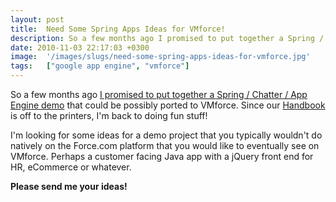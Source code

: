```yaml
---
layout: post
title:  Need Some Spring Apps Ideas for VMforce!
description: So a few months ago I promised to put together a Spring / Chatter / App Engine demo that could be possibly ported to VMforce. Since our Handbook  is off to the printers, Im back to doing fun stuff!  Im looking for some ideas for a demo project that you typically wouldnt do natively on the Force.com platform that you would like to eventually see on VMforce. Perhaps a customer facing Java app with a jQuery front end for HR, eCommerce or whatever. Please send me your ideas!
date: 2010-11-03 22:17:03 +0300
image:  '/images/slugs/need-some-spring-apps-ideas-for-vmforce.jpg'
tags:   ["google app engine", "vmforce"]
---
```

<p>So a few months ago <a href="/2010/06/30/any-interest-in-a-chatter-spring-app-engine-tutorial/" target="_blank">I promised to put together a Spring / Chatter / App Engine demo</a> that could be possibly ported to VMforce. Since our <a href="http://salesforcehandbook.wordpress.com/">Handbook</a> is off to the printers, I'm back to doing fun stuff!</p>
<p>I'm looking for some ideas for a demo project that you typically wouldn't do natively on the Force.com platform that you would like to eventually see on VMforce. Perhaps a customer facing Java app with a jQuery front end for HR, eCommerce or whatever.</p>
<p><strong>Please send me your ideas!</strong></p>

